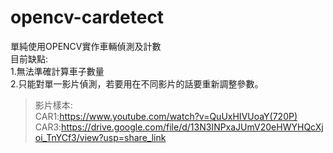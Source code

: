 # opencv-cardetect  
單純使用OPENCV實作車輛偵測及計數   
目前缺點:  
1.無法準確計算車子數量  
2.只能對單一影片偵測，若要用在不同影片的話要重新調整參數。  
>影片樣本:  
CAR1:https://www.youtube.com/watch?v=QuUxHIVUoaY(720P)  
CAR3:https://drive.google.com/file/d/13N3INPxaJUmV20eHWYHQcXjoi_TnYCf3/view?usp=share_link
